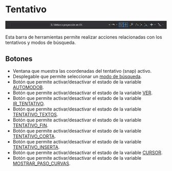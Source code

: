 # Tentativo

![Barra de herramientas Tentativo](../../../.gitbook/assets/tentativo.png)

Esta barra de herramientas permite realizar acciones relacionadas con los tentativos y modos de búsqueda.

## Botones

* Ventana que muestra las coordenadas del tentativo \(snap\) activo.
* Desplegable que permite seleccionar un [modo de búsqueda](../ventana-de-dibujo/variables/m/modob.md).
* Botón que permite activar/desactivar el estado de la variable [AUTOMODOB](../ventana-de-dibujo/ordenes/a/automodob.md).
* Botón que permite activar/desactivar el estado de la variable [VER](../ventana-de-dibujo/variables/v/ver.md).
* Botón que permite activar/desactivar el estado de la variable [IR\_TENTATIVO](../ventana-de-dibujo/variables/i/ir_tentativo.md).
* Botón que permite activar/desactivar el estado de la variable [TENTATIVO\_TEXTOS](../ventana-de-dibujo/variables/t/tentativo-textos.md).
* Botón que permite activar/desactivar el estado de la variable [TENTATIVO\_FIN](../ventana-de-dibujo/variables/t/tentativo-fin.md).
* Botón que permite activar/desactivar el estado de la variable [TENTATIVO\_CORTA](../ventana-de-dibujo/variables/t/tentativo-corta.md).
* Botón que permite activar/desactivar el estado de la variable [TENTATIVO\_INSERTA](../ventana-de-dibujo/variables/t/tentativo-inserta.md).
* Botón que permite activar/desactivar el estado de la variable [CURSOR](../ventana-de-dibujo/ordenes/c/cursor.md).
* Botón que permite activar/desactivar el estado de la variable [MOSTRAR\_PASO\_CURVAS](../ventana-de-dibujo/variables/m/mostrar_paso_curvas.md).







